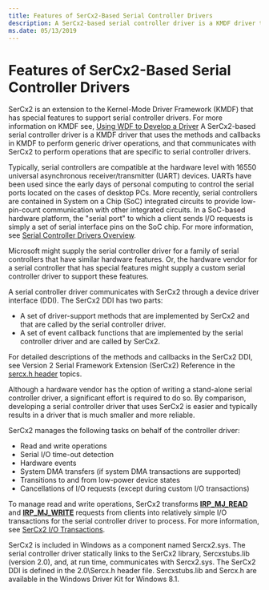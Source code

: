 ```yaml
---
title: Features of SerCx2-Based Serial Controller Drivers
description: A SerCx2-based serial controller driver is a KMDF driver that uses the methods and callbacks in KMDF to perform generic driver operations, and that communicates with SerCx2 to perform operations that are specific to serial controller drivers.
ms.date: 05/13/2019
---
```


# Features of SerCx2-Based Serial Controller Drivers

SerCx2 is an extension to the Kernel-Mode Driver Framework (KMDF) that has special features to support serial controller drivers. For more information on KMDF see, [Using WDF to Develop a Driver](../wdf/using-the-framework-to-develop-a-driver.md) A SerCx2-based serial controller driver is a KMDF driver that uses the methods and callbacks in KMDF to perform generic driver operations, and that communicates with SerCx2 to perform operations that are specific to serial controller drivers.

Typically, serial controllers are compatible at the hardware level with 16550 universal asynchronous receiver/transmitter (UART) devices. UARTs have been used since the early days of personal computing to control the serial ports located on the cases of desktop PCs. More recently, serial controllers are contained in System on a Chip (SoC) integrated circuits to provide low-pin-count communication with other integrated circuits. In a SoC-based hardware platform, the "serial port" to which a client sends I/O requests is simply a set of serial interface pins on the SoC chip. For more information, see [Serial Controller Drivers Overview](serial-drivers-overview.md).

Microsoft might supply the serial controller driver for a family of serial controllers that have similar hardware features. Or, the hardware vendor for a serial controller that has special features might supply a custom serial controller driver to support these features.

A serial controller driver communicates with SerCx2 through a device driver interface (DDI). The SerCx2 DDI has two parts:

- A set of driver-support methods that are implemented by SerCx2 and that are called by the serial controller driver.
- A set of event callback functions that are implemented by the serial controller driver and are called by SerCx2.

For detailed descriptions of the methods and callbacks in the SerCx2 DDI, see Version 2 Serial Framework Extension (SerCx2) Reference in the [sercx.h header](/windows-hardware/drivers/ddi/sercx/) topics.

Although a hardware vendor has the option of writing a stand-alone serial controller driver, a significant effort is required to do so. By comparison, developing a serial controller driver that uses SerCx2 is easier and typically results in a driver that is much smaller and more reliable.

SerCx2 manages the following tasks on behalf of the controller driver:

- Read and write operations
- Serial I/O time-out detection
- Hardware events
- System DMA transfers (if system DMA transactions are supported)
- Transitions to and from low-power device states
- Cancellations of I/O requests (except during custom I/O transactions)

To manage read and write operations, SerCx2 transforms [**IRP\_MJ\_READ**](/previous-versions/ff546883(v=vs.85)) and [**IRP\_MJ\_WRITE**](/previous-versions/ff546904(v=vs.85)) requests from clients into relatively simple I/O transactions for the serial controller driver to process. For more information, see [SerCx2 I/O Transactions](sercx2-i-o-transactions.md).

SerCx2 is included in Windows as a component named Sercx2.sys. The serial controller driver statically links to the SerCx2 library, Sercxstubs.lib (version 2.0), and, at run time, communicates with Sercx2.sys. The SerCx2 DDI is defined in the 2.0\\Sercx.h header file. Sercxstubs.lib and Sercx.h are available in the Windows Driver Kit for Windows 8.1.
